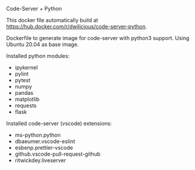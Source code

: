 Code-Server + Python

This docker file automatically build at https://hub.docker.com/r/dwilicious/code-server-python.

Dockerfile to generate image for code-server with python3 support.
Using Ubuntu 20.04 as base image.

Installed python modules:
- ipykernel 
- pylint 
- pytest 
- numpy 
- pandas 
- matplotlib 
- requests 
- flask

Installed code-server (vscode) extensions:
- ms-python.python
- dbaeumer.vscode-eslint
- esbenp.prettier-vscode
- github.vscode-pull-request-github
- ritwickdey.liveserver
